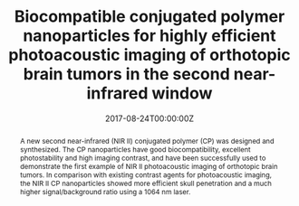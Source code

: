 ---
title: 'Biocompatible conjugated polymer nanoparticles for highly efficient photoacoustic imaging of orthotopic brain tumors in the second near-infrared window'

# Authors
# If you created a profile for a user (e.g. the default `admin` user), write the username (folder name) here
# and it will be replaced with their full name and linked to their profile.
authors:
  - Bing Guo
  - Zonghai Sheng
  - Kenry
  - Dehong Hu
  - Xiangwei Lin
  - Shidang Xu
  - Chengbo Liu
  - Hairong Zheng*
  - Bin Liu*

# # Author notes (optional)
# author_notes:
#   - ''
#   - ''
#   - ''
#   - ''
#   - ''
#   - ''
#   - 'Corresponding author'
#   - 'Corresponding author'

date: '2017-08-24T00:00:00Z'
doi: '10.1039/c7mh00672a'

# Schedule page publish date (NOT publication's date).
publishDate: '2017-09-26T00:00:00Z'

# Publication type.
# Accepts a single type but formatted as a YAML list (for Hugo requirements).
# Enter a publication type from the CSL standard.
publication_types: ['article-journal']

# Publication name and optional abbreviated publication name.
publication: In *Materials Horizons*
publication_short: In *Mater. Horiz.*

abstract: A new second near-infrared (NIR II) conjugated polymer (CP) was designed and synthesized. The CP nanoparticles have good biocompatibility, excellent photostability and high imaging contrast, and have been successfully used to demonstrate the first example of NIR II photoacoustic imaging of orthotopic brain tumors. In comparison with existing contrast agents for photoacoustic imaging, the NIR II CP nanoparticles showed more efficient skull penetration and a much higher signal/background ratio using a 1064 nm laser.

# Summary. An optional shortened abstract.
summary: A new second near-infrared (NIR II) conjugated polymer (CP) was designed and synthesized. The CP nanoparticles have good biocompatibility, excellent photostability and high imaging contrast, and have been successfully used to demonstrate the first example of NIR II photoacoustic imaging of orthotopic brain tumors. In comparison with existing contrast agents for photoacoustic imaging, the NIR II CP nanoparticles showed more efficient skull penetration and a much higher signal/background ratio using a 1064 nm laser.
tags: []

# Display this page in the Featured widget?
featured: true

# Custom links (uncomment lines below)
# links:
# - name: Custom Link
#   url: http://example.org

url_pdf: 'https://pubs.rsc.org/en/content/articlepdf/2017/mh/c7mh00672a'
url_code: ''
url_dataset: ''
url_poster: ''
url_project: ''
url_slides: ''
url_source: ''
url_video: ''

# Featured image
# To use, add an image named `featured.jpg/png` to your page's folder.
# image:
#   caption: 'Image credit: [**Unsplash**](https://unsplash.com/photos/pLCdAaMFLTE)'
#   focal_point: ''
#   preview_only: false
---